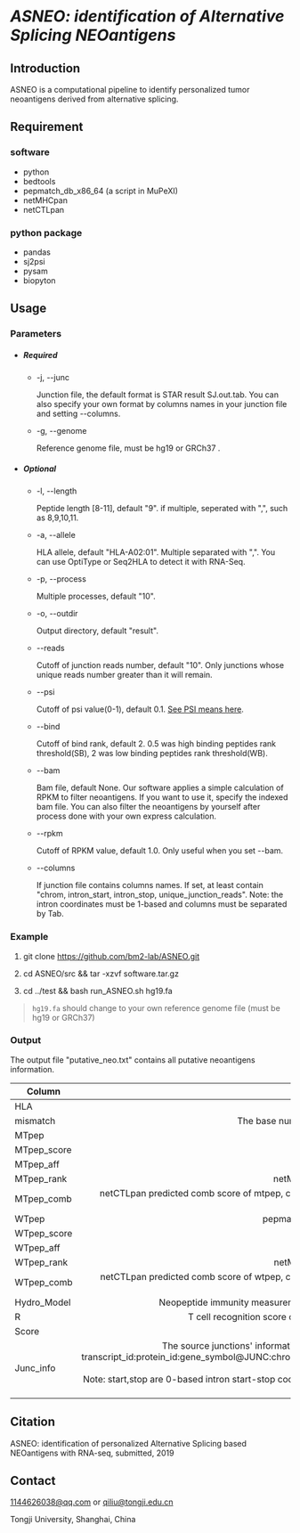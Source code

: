 # _ASNEO: identification of Alternative Splicing NEOantigens_

## Introduction
ASNEO is a computational pipeline to identify personalized tumor neoantigens derived from alternative splicing.

## Requirement
### software
* python
* bedtools
* pepmatch_db_x86_64 (a script in MuPeXI)
* netMHCpan
* netCTLpan

### python package
* pandas
* sj2psi
* pysam
* biopyton

## Usage

### Parameters

* ##### Required

  * -j, --junc

	Junction file, the default format is STAR result SJ.out.tab.  You can also specify your own format by columns names in your junction file and setting --columns. 

  * -g, --genome

	Reference genome file, must be hg19 or GRCh37 .

* ##### Optional

  * -l, --length

	Peptide length [8-11], default "9". if multiple, seperated with ",", such as 8,9,10,11.

  * -a, --allele

	HLA allele, default "HLA-A02:01". Multiple separated with ",". You can use OptiType or Seq2HLA to detect it with RNA-Seq.

  * -p, --process

	Multiple processes, default "10".

  * -o, --outdir

	Output directory, default "result".

  * --reads

	Cutoff of junction reads number, default "10". Only junctions whose unique reads number greater than it will remain.

  * --psi

	Cutoff of psi value(0-1), default 0.1.  [See PSI means here](https://github.com/olgabot/sj2psi).

  * --bind

	Cutoff of bind rank,  default 2. 0.5 was high binding peptides rank threshold(SB), 2 was low binding peptides rank threshold(WB).

  * --bam

	Bam file, default None. Our software applies a simple calculation of RPKM to filter neoantigens. If you want to use it, specify the indexed bam file. You can also filter the neoantigens by yourself after process done with your own express calculation. 

  * --rpkm

	Cutoff of RPKM value, default 1.0. Only useful when you set --bam.

  * --columns

	If junction file contains columns names. If set, at least contain "chrom, intron_start, intron_stop, unique_junction_reads". Note: the intron coordinates must be 1-based and columns must be separated by Tab.


### Example

1. git clone https://github.com/bm2-lab/ASNEO.git

2. cd ASNEO/src && tar -xzvf software.tar.gz

3. cd ../test && bash run_ASNEO.sh hg19.fa
> `hg19.fa` should change to your own reference genome file (must be hg19 or GRCh37)

### Output

The output file "putative_neo.txt" contains all putative neoantigens information.

| Column | Description |
| - | -: |
| HLA | HLA type |
| mismatch | The base number different between mtpep and wtpep |
| MTpep | Alternative splicing derived neopeptide |
| MTpep_score | netMHCpan predicted score of mtpep |
| MTpep_aff | netMHCpan predicted affinity of mtpep |
| MTpep_rank | netMHCpan predicted bind rank(%) of mtpep |
| MTpep_comb | netCTLpan predicted comb score of mtpep, combined MHC score, cleavage score and TAP score |
| WTpep | pepmatch_db_x86_64 extracted normal peptide |
| WTpep_score |  netMHCpan predicted score of wtpep |
| WTpep_aff | netMHCpan predicted affinity of wtpep |
| WTpep_rank | netMHCpan predicted bind rank(%) of wtpep |
| WTpep_comb | netCTLpan predicted comb score of wtpep, combined MHC score, cleavage score and TAP score |
| Hydro_Model | Neopeptide immunity measurement based on amino acid hydrophobicity |
| R | T cell recognition score calculated based on TCR cross-reactivity |
| Score | Immunogenicity score for neoantigens |
| Junc_info | The source junctions' information of the neoantigen, the format like this:<br>transcript_id:protein_id:gene_symbol@JUNC:chrom_start_stop@RPKM:rpkm_value(strand). <br>multiple junctions are separated by "\|". <br>Note: start,stop are 0-based intron start-stop coordinate; rpkm_value=-1 means we didn't calculate it  |


## Citation
ASNEO: identification of personalized Alternative Splicing based NEOantigens with RNA-seq, submitted, 2019

## Contact
1144626038@qq.com or qiliu@tongji.edu.cn

Tongji University, Shanghai, China
